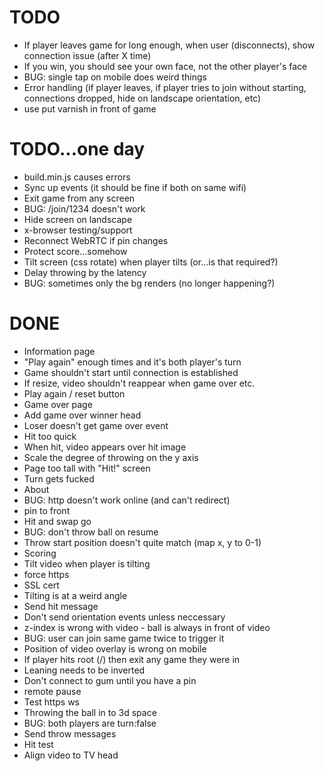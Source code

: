 # TODO

- If player leaves game for long enough, when user (disconnects), show connection issue (after X time)
- If you win, you should see your own face, not the other player's face
- BUG: single tap on mobile does weird things
- Error handling (if player leaves, if player tries to join without starting, connections dropped, hide on landscape orientation, etc)
- use put varnish in front of game

# TODO...one day

- build.min.js causes errors
- Sync up events (it should be fine if both on same wifi)
- Exit game from any screen
- BUG: /join/1234 doesn't work
- Hide screen on landscape
- x-browser testing/support
- Reconnect WebRTC if pin changes
- Protect score...somehow
- Tilt screen (css rotate) when player tilts (or...is that required?)
- Delay throwing by the latency
- BUG: sometimes only the bg renders (no longer happening?)

# DONE

* Information page
* "Play again" enough times and it's both player's turn
* Game shouldn't start until connection is established
* If resize, video shouldn't reappear when game over etc.
* Play again / reset button
* Game over page
* Add game over winner head
* Loser doesn't get game over event
* Hit too quick
* When hit, video appears over hit image
* Scale the degree of throwing on the y axis
* Page too tall with "Hit!" screen
* Turn gets fucked
* About 
* BUG: http doesn't work online (and can't redirect)
* pin to front
* Hit and swap go
* BUG: don't throw ball on resume
* Throw start position doesn't quite match (map x, y to 0-1)
* Scoring
* Tilt video when player is tilting
* force https
* SSL cert
* Tilting is at a weird angle
* Send hit message
* Don't send orientation events unless neccessary
* z-index is wrong with video - ball is always in front of video
* BUG: user can join same game twice to trigger it
* Position of video overlay is wrong on mobile
* If player hits root (/) then exit any game they were in
* Leaning needs to be inverted
* Don't connect to gum until you have a pin
* remote pause
* Test https ws
* Throwing the ball in to 3d space
* BUG: both players are turn:false
* Send throw messages
* Hit test
* Align video to TV head
